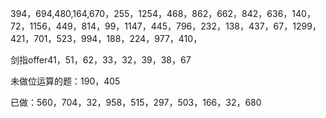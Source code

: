 394，694,480,164,670，255，1254，468，862，662，842，636，140，72，1156，449，814，99，1147，445，796，232，138，437，67，1299，421，701，523，994，188，224，977，410，

剑指offer41，51，62，33，32，39，38，67

未做位运算的题：190，405

已做：560，704，32，958，515，297，503，166，32，680

